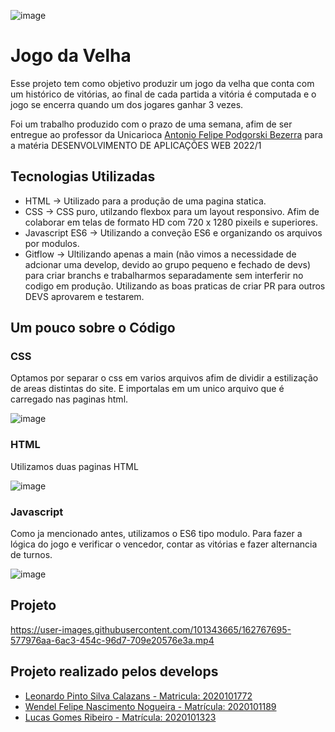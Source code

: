 ![image](https://user-images.githubusercontent.com/101343665/162645754-770c2f04-f8c4-4e41-a833-1d331b342d8c.png)


# Jogo da Velha

Esse projeto tem como objetivo produzir um jogo da velha que conta com um histórico de vitórias, ao final de cada partida a vitória é computada e o jogo se encerra quando um dos jogares ganhar 3 vezes.

Foi um trabalho produzido com o prazo de uma semana, afim de ser entregue ao professor da Unicarioca [Antonio Felipe Podgorski Bezerra](https://github.com/podgorski) para a matéria DESENVOLVIMENTO DE APLICAÇÕES WEB 2022/1

## Tecnologias Utilizadas

- HTML -> Utilizado para a produção de uma pagina statica.
- CSS -> CSS puro, utilzando flexbox para um layout responsivo. Afim de colaborar em telas de formato HD com 720 x 1280 pixeils e superiores.
- Javascript  ES6 -> Utilizando a conveção ES6 e organizando os arquivos por modulos.
- Gitflow -> Ultilizando apenas a main (não vimos a necessidade de adcionar uma develop, devido ao grupo pequeno e fechado de devs) para criar branchs e trabalharmos separadamente sem interferir no codigo em produção. Utilizando as boas praticas de criar PR para outros DEVS aprovarem e testarem.

## Um pouco sobre o Código

### CSS

Optamos por separar o css em varios arquivos afim de dividir a estilização de areas distintas do site. E importalas em um unico arquivo que é carregado nas paginas html.

![image](https://user-images.githubusercontent.com/101343665/162645681-949b6725-2626-4fc5-bc35-d271219d64ea.png)


### HTML

Utilizamos duas paginas HTML

![image](https://user-images.githubusercontent.com/101343665/162645819-c0298e75-d20f-45b2-99d3-d3ec5a6a0dfd.png)



### Javascript

Como ja mencionado antes, utilizamos o ES6 tipo modulo. Para fazer a lógica do jogo e verificar o vencedor, contar as vitórias e fazer alternancia de turnos. 

![image](https://user-images.githubusercontent.com/101343665/162765859-c56a1828-b31e-48fb-93ab-6e6b1120a3f1.png)


## Projeto

https://user-images.githubusercontent.com/101343665/162767695-577976aa-6ac3-454c-96d7-709e20576e3a.mp4


## Projeto realizado pelos develops

- [Leonardo Pinto Silva Calazans - Matricula: 2020101772](https://github.com/LeonardoCalazans)
- [Wendel Felipe Nascimento Nogueira - Matrícula: 2020101189](https://github.com/WendelNogueira23)
- [Lucas Gomes Ribeiro - Matrícula: 2020101323](https://github.com/LucsGomes)
